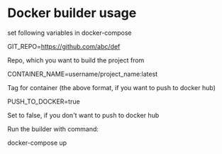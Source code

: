 # Docker builder usage

set following variables in docker-compose

GIT_REPO=https://github.com/abc/def

Repo, which you want to build the project from

CONTAINER_NAME=username/project_name:latest

Tag for container (the above format, if you want to push to docker hub)

PUSH_TO_DOCKER=true

Set to false, if you don't want to push to docker hub

Run the builder with command:

docker-compose up
